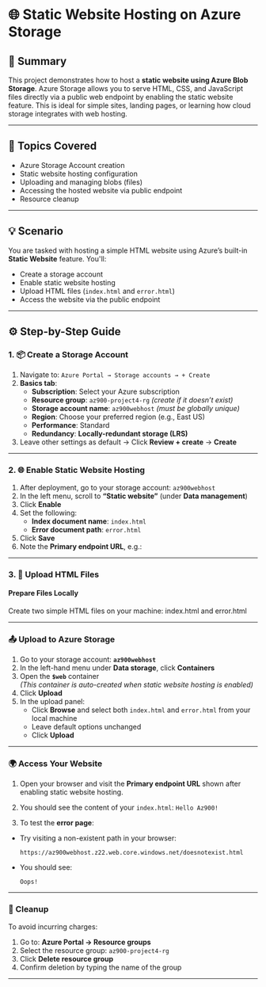 # 🌐 Static Website Hosting on Azure Storage

## 📝 Summary

This project demonstrates how to host a **static website using Azure Blob Storage**. Azure Storage allows you to serve HTML, CSS, and JavaScript files directly via a public web endpoint by enabling the static website feature. This is ideal for simple sites, landing pages, or learning how cloud storage integrates with web hosting.

---

## 📘 Topics Covered

- Azure Storage Account creation
- Static website hosting configuration
- Uploading and managing blobs (files)
- Accessing the hosted website via public endpoint
- Resource cleanup

---

## 💡 Scenario

You are tasked with hosting a simple HTML website using Azure’s built-in **Static Website** feature. You'll:
- Create a storage account
- Enable static website hosting
- Upload HTML files (`index.html` and `error.html`)
- Access the website via the public endpoint

---

## ⚙️ Step-by-Step Guide

### 1. 📦 Create a Storage Account

1. Navigate to: `Azure Portal → Storage accounts → + Create`
2. **Basics tab**:
   - **Subscription**: Select your Azure subscription
   - **Resource group**: `az900-project4-rg` *(create if it doesn’t exist)*
   - **Storage account name**: `az900webhost` *(must be globally unique)*
   - **Region**: Choose your preferred region (e.g., East US)
   - **Performance**: Standard
   - **Redundancy**: **Locally-redundant storage (LRS)**
3. Leave other settings as default → Click **Review + create** → **Create**

---

### 2. 🌐 Enable Static Website Hosting

1. After deployment, go to your storage account: `az900webhost`
2. In the left menu, scroll to **“Static website”** (under **Data management**)
3. Click **Enable**
4. Set the following:
   - **Index document name**: `index.html`
   - **Error document path**: `error.html`
5. Click **Save**
6. Note the **Primary endpoint URL**, e.g.:


---

### 3. 🧾 Upload HTML Files

#### Prepare Files Locally

Create two simple HTML files on your machine:
index.html and error.html

---

### 📤 Upload to Azure Storage

1. Go to your storage account: **`az900webhost`**
2. In the left-hand menu under **Data storage**, click **Containers**
3. Open the **`$web`** container  
   *(This container is auto-created when static website hosting is enabled)*
4. Click **Upload**
5. In the upload panel:
   - Click **Browse** and select both `index.html` and `error.html` from your local machine
   - Leave default options unchanged
   - Click **Upload**

---

### 🌍 Access Your Website

1. Open your browser and visit the **Primary endpoint URL** shown after enabling static website hosting. 

2. You should see the content of your `index.html`:   ``` Hello Az900! ```

3. To test the **error page**:

- Try visiting a non-existent path in your browser:

  ```
  https://az900webhost.z22.web.core.windows.net/doesnotexist.html
  ```

- You should see:

  ```
  Oops!
  ```

---

### 🧹 Cleanup

To avoid incurring charges:

1. Go to: **Azure Portal → Resource groups**
2. Select the resource group: `az900-project4-rg`
3. Click **Delete resource group**
4. Confirm deletion by typing the name of the group

---
